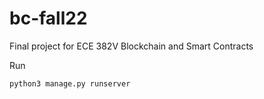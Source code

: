 # bc-fall22
Final project for ECE 382V Blockchain and Smart Contracts


Run
```
python3 manage.py runserver
```